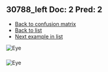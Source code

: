 ## 30788_left Doc: 2 Pred: 2
- [Back to confusion matrix](https://github.com/juliandewit/kaggle_retinopathy/blob/master/matrix.md)
- [Back to list](https://github.com/juliandewit/kaggle_retinopathy/blob/master/lists/22/list.md)
- [Next example in list](https://github.com/juliandewit/kaggle_retinopathy/blob/master/lists/22/30/30868_left.md)

![Eye](https://retinopaty.blob.core.windows.net/size1024/30788_left_2.jpeg)

### 

![Eye]()
